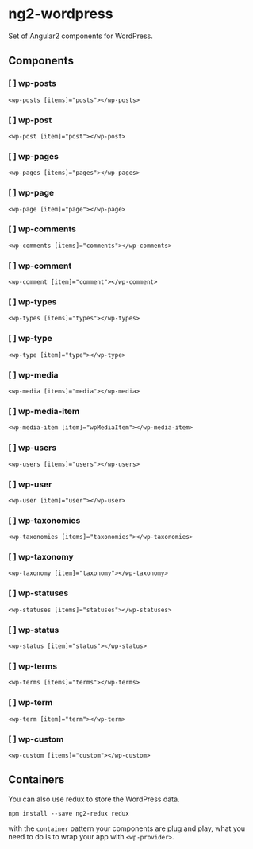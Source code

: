 # ng2-wordpress
Set of Angular2 components for WordPress.

## Components

### [ ] wp-posts

```
<wp-posts [items]="posts"></wp-posts>
```

### [ ] wp-post

```
<wp-post [item]="post"></wp-post>
```

### [ ] wp-pages

```
<wp-pages [items]="pages"></wp-pages>
```

### [ ] wp-page

```
<wp-page [item]="page"></wp-page>
```

### [ ] wp-comments

```
<wp-comments [items]="comments"></wp-comments>
```

### [ ] wp-comment

```
<wp-comment [item]="comment"></wp-comment>
```

### [ ] wp-types

```
<wp-types [items]="types"></wp-types>
```

### [ ] wp-type

```
<wp-type [item]="type"></wp-type>
```

### [ ] wp-media

```
<wp-media [items]="media"></wp-media>
```

### [ ] wp-media-item

```
<wp-media-item [item]="wpMediaItem"></wp-media-item>
```

### [ ] wp-users

```
<wp-users [items]="users"></wp-users>
```

### [ ] wp-user

```
<wp-user [item]="user"></wp-user>
```

### [ ] wp-taxonomies

```
<wp-taxonomies [items]="taxonomies"></wp-taxonomies>
```

### [ ] wp-taxonomy

```
<wp-taxonomy [item]="taxonomy"></wp-taxonomy>
```

### [ ] wp-statuses

```
<wp-statuses [items]="statuses"></wp-statuses>
```

### [ ] wp-status

```
<wp-status [item]="status"></wp-status>
```

### [ ] wp-terms

```
<wp-terms [items]="terms"></wp-terms>
```

### [ ] wp-term

```
<wp-term [item]="term"></wp-term>
```

### [ ] wp-custom

```
<wp-custom [items]="custom"></wp-custom>
```

## Containers

You can also use redux to store the WordPress data.

```
npm install --save ng2-redux redux
```

with the `container` pattern your components are plug and play, what you need to do is to wrap your app with `<wp-provider>`.
